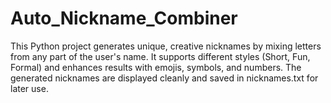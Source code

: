 # Auto_Nickname_Combiner
This Python project generates unique, creative nicknames by mixing letters from any part of the user's name. It supports different styles (Short, Fun, Formal) and enhances results with emojis, symbols, and numbers. The generated nicknames are displayed cleanly and saved in nicknames.txt for later use.
